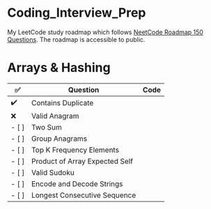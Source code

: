 # Coding_Interview_Prep

My LeetCode study roadmap which follows [NeetCode Roadmap 150 Questions](https://neetcode.io/roadmap). The roadmap is accessible to public.

# Arrays & Hashing

| ✅    | Question           | Code |
| ----- | ------------------ | ---- |
| :heavy_check_mark: | Contains Duplicate |      |
| :x: | Valid Anagram | |
| - [ ] | Two Sum | |
| - [ ] | Group Anagrams | |
| - [ ] | Top K Frequency Elements | |
| - [ ] | Product of Array Expected Self | |
| - [ ] | Valid Sudoku | |
| - [ ] | Encode and Decode Strings | |
| - [ ] | Longest Consecutive Sequence | |
